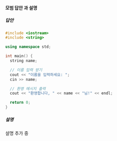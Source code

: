 #### 모범 답안 과 설명
##### 답안
```cpp
#include <iostream>
#include <string>

using namespace std;

int main() {
  string name;

  // 이름 입력 받기
  cout << "이름을 입력하세요: ";
  cin >> name;

  // 환영 메시지 출력
  cout << "환영합니다, " << name << "님!" << endl;

  return 0;
}
```
##### 설명
설명 추가 중
